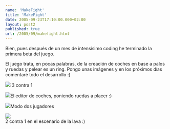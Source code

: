 ```yaml
---
name: 'MakeFight'
title: 'MakeFight'
date: 2005-09-23T17:10:00.000+02:00
layout: post2
published: true
url: /2005/09/makefight.html
---
```


Bien, pues después de un mes de intensísimo coding he terminado la primera beta del juego.  
  
El juego trata, en pocas palabras, de la creación de coches en base a palos y ruedas y pelear es un ring. Pongo unas imágenes y en los próximos días comentaré todo el desarrollo :)  
  
  
[![](http://photos1.blogger.com/blogger/2315/213/320/Dibujo71.jpg)](http://photos1.blogger.com/blogger/2315/213/1600/Dibujo71.jpg) 3 contra 1  
  
  
  
  
  
  
  
  
  
  
  
  
  
  
  
[![](http://photos1.blogger.com/blogger/2315/213/320/editor2.jpg)](http://photos1.blogger.com/blogger/2315/213/1600/editor2.jpg)El editor de coches, poniendo ruedas a placer :)  
  
  
  
  
  
  
  
  
  
  
  
  
  
  
[![](http://photos1.blogger.com/blogger/2315/213/320/cerca1.jpg)](http://photos1.blogger.com/blogger/2315/213/1600/cerca1.jpg)Modo dos jugadores  
  
  
  
  
  
  
  
  
  
  
  
  
  
  
[![](http://photos1.blogger.com/blogger/2315/213/320/Dibujo5.jpg)](http://photos1.blogger.com/blogger/2315/213/1600/Dibujo5.jpg)  
2 contra 1 en el escenario de la lava :)